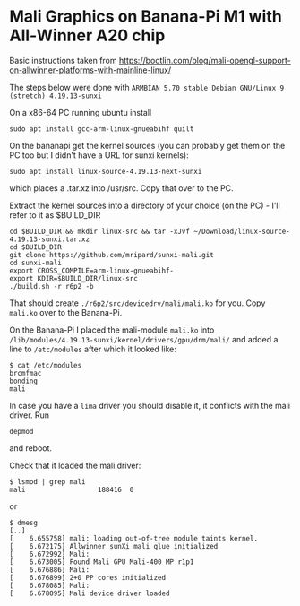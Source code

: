 # Mali Graphics on Banana-Pi M1 with All-Winner A20 chip

Basic instructions taken from https://bootlin.com/blog/mali-opengl-support-on-allwinner-platforms-with-mainline-linux/

The steps below were done with `ARMBIAN 5.70 stable Debian GNU/Linux 9 (stretch) 4.19.13-sunxi`

On a x86-64 PC running ubuntu install

    sudo apt install gcc-arm-linux-gnueabihf quilt
    
On the bananapi get the kernel sources (you can probably get them on the PC too but I didn't have a URL for sunxi kernels):

    sudo apt install linux-source-4.19.13-next-sunxi
    
which places a .tar.xz into /usr/src. Copy that over to the PC.

Extract the kernel sources into a directory of your choice (on the PC) - I'll refer to it as $BUILD_DIR

    cd $BUILD_DIR && mkdir linux-src && tar -xJvf ~/Download/linux-source-4.19.13-sunxi.tar.xz
    cd $BUILD_DIR
    git clone https://github.com/mripard/sunxi-mali.git
    cd sunxi-mali
    export CROSS_COMPILE=arm-linux-gnueabihf-
    export KDIR=$BUILD_DIR/linux-src
    ./build.sh -r r6p2 -b
    
That should create `./r6p2/src/devicedrv/mali/mali.ko` for you. Copy `mali.ko` over to the Banana-Pi.

On the Banana-Pi I placed the mali-module `mali.ko` into `/lib/modules/4.19.13-sunxi/kernel/drivers/gpu/drm/mali/` and added a line to `/etc/modules` after which it looked like:

    $ cat /etc/modules
    brcmfmac
    bonding
    mali

In case you have a `lima` driver you should disable it, it conflicts with the mali driver.
Run

    depmod
    
and reboot.

Check that it loaded the mali driver:

    $ lsmod | grep mali
    mali                  188416  0
    
or

    $ dmesg
    [..]
    [    6.655758] mali: loading out-of-tree module taints kernel.
    [    6.672175] Allwinner sunXi mali glue initialized
    [    6.672992] Mali: 
    [    6.673005] Found Mali GPU Mali-400 MP r1p1
    [    6.676886] Mali: 
    [    6.676899] 2+0 PP cores initialized
    [    6.678085] Mali: 
    [    6.678095] Mali device driver loaded
    
    
